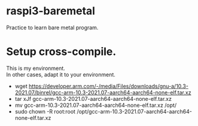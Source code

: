 # raspi3-baremetal
Practice to learn bare metal program.
<br/>

# Setup cross-compile.
This is my environment.
<br/>
In other cases, adapt it to your environment.

 - wget https://developer.arm.com/-/media/Files/downloads/gnu-a/10.3-2021.07/binrel/gcc-arm-10.3-2021.07-aarch64-aarch64-none-elf.tar.xz
 - tar xJf gcc-arm-10.3-2021.07-aarch64-aarch64-none-elf.tar.xz
 - mv gcc-arm-10.3-2021.07-aarch64-aarch64-none-elf.tar.xz /opt/
 - sudo chown -R root:root /opt/gcc-arm-10.3-2021.07-aarch64-aarch64-none-elf.tar.xz
